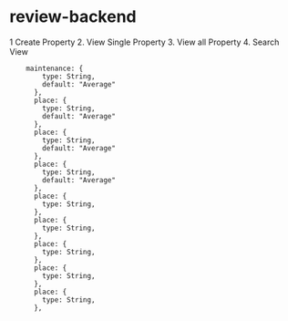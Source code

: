 # review-backend



1   Create Property
2.  View Single Property
3.  View all Property
4.  Search View




        maintenance: {
            type: String,
            default: "Average"
          },
          place: {
            type: String,
            default: "Average"
          },
          place: {
            type: String,
            default: "Average"
          },
          place: {
            type: String,
            default: "Average"
          },
          place: {
            type: String,
          },
          place: {
            type: String,
          },
          place: {
            type: String,
          },
          place: {
            type: String,
          },
          place: {
            type: String,
          },